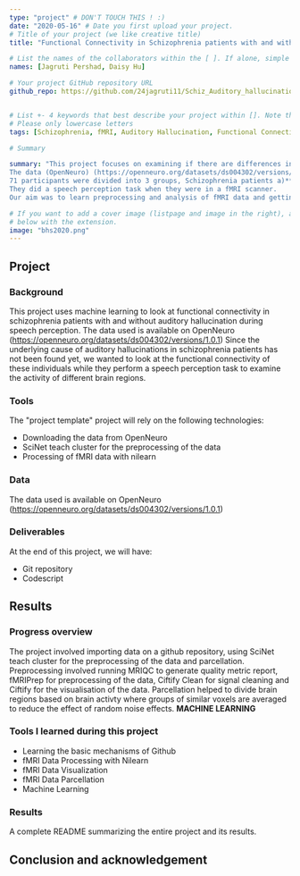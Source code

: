 ```yaml
---
type: "project" # DON'T TOUCH THIS ! :)
date: "2020-05-16" # Date you first upload your project.
# Title of your project (we like creative title)
title: "Functional Connectivity in Schizophrenia patients with and without Auditory Hallucinations"

# List the names of the collaborators within the [ ]. If alone, simple put your name within []
names: [Jagruti Pershad, Daisy Hu]

# Your project GitHub repository URL
github_repo: https://github.com/24jagruti11/Schiz_Auditory_hallucination.git


# List +- 4 keywords that best describe your project within []. Note that the project summary also involves a number of key words. Those are listed on top of the [github repository](https://github.com/brainhack-school2020/project_template), click `manage topics`.
# Please only lowercase letters
tags: [Schizophrenia, fMRI, Auditory Hallucination, Functional Connectivity]

# Summary

summary: "This project focuses on examining if there are differences in the functional connectivity in schizophrenia with and without auditory hallucinations as well as healthy controls during speech perception. 
The data (OpenNeuro) (https://openneuro.org/datasets/ds004302/versions/1.0.1). 
71 participants were divided into 3 groups, Schizophrenia patients a)**with** auditory hallucination (AVH+), b)**without** auditory hallucination (AVH-) and Healthy Controls (HC)
They did a speech perception task when they were in a fMRI scanner.
Our aim was to learn preprocessing and analysis of fMRI data and getting familiar with machine learning."

# If you want to add a cover image (listpage and image in the right), add it to your directory and indicate the name
# below with the extension.
image: "bhs2020.png"
---
```

<!-- This is an html comment and this won't appear in the rendered page. You are now editing the "content" area, the core of your description. Everything that you can do in markdown is allowed below. We added a couple of comments to guide your through documenting your progress. -->

## Project 

### Background

This project uses machine learning to look at functional connectivity in schizophrenia patients with and without auditory hallucination during speech perception.
The data used is available on OpenNeuro (https://openneuro.org/datasets/ds004302/versions/1.0.1)
Since the underlying cause of auditory hallucinations in schizophrenia patients has not been found yet, we wanted to look at the functional connectivity of these individuals while they perform a speech perception task to examine the activity of different brain regions.

### Tools

The "project template" project will rely on the following technologies:
 * Downloading the data from OpenNeuro
 * SciNet teach cluster for the preprocessing of the data
 * Processing of fMRI data with nilearn


### Data

The data used is available on OpenNeuro (https://openneuro.org/datasets/ds004302/versions/1.0.1)

### Deliverables

At the end of this project, we will have:
 - Git repository
 - Codescript

## Results

### Progress overview

The project involved importing data on a github repository, using SciNet teach cluster for the preprocessing of the data and parcellation. Preprocessing involved running MRIQC to generate quality metric report, fMRIPrep for preprocessing of the data, Ciftify Clean for signal cleaning and Ciftify for the visualisation of the data. Parcellation helped to divide brain regions based on brain activty where groups of similar voxels are averaged to reduce the effect of random noise effects.  **MACHINE LEARNING**

### Tools I learned during this project

 * Learning the basic mechanisms of Github
 * fMRI Data Processing with Nilearn
 * fMRI Data Visualization
 * fMRI Data Parcellation 
 * Machine Learning

### Results
A complete README summarizing the entire project and its results.

## Conclusion and acknowledgement

